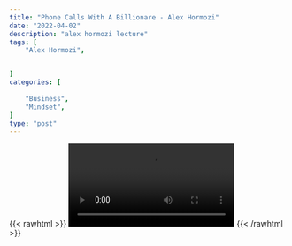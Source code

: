 ```yaml
---
title: "Phone Calls With A Billionare - Alex Hormozi"
date: "2022-04-02"
description: "alex hormozi lecture"
tags: [
    "Alex Hormozi",


]
categories: [
    
    "Business",
    "Mindset",
]
type: "post"
---
```

{{< rawhtml >}}
    <video width="auto" height="auto" controls>
        <source src="https://lectures.dev00ps.com/ah-vids/I%20spent%20120%2C000%20for%204%20phone%20calls%20with%20GRANT%20CARDONE...what%20I%20learned%20from%20call%202.mp4" type="video/mp4"> 
    </video>
{{< /rawhtml >}}